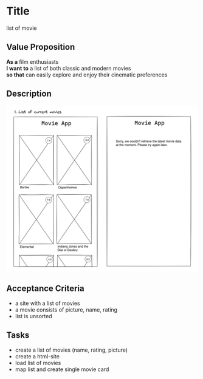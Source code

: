 # Title

list of movie

## Value Proposition

**As a** film enthusiasts <br>
**I want to** a list of both classic and modern movies<br>
**so that** can easily explore and enjoy their cinematic preferences <br>

## Description

![wireframe](./assets/scribble-movie-list.png)

## Acceptance Criteria

- a site with a list of movies
- a movie consists of picture, name, rating
- list is unsorted

## Tasks

- create a list of movies (name, rating, picture)
- create a html-site
- load list of movies
- map list and create single movie card
